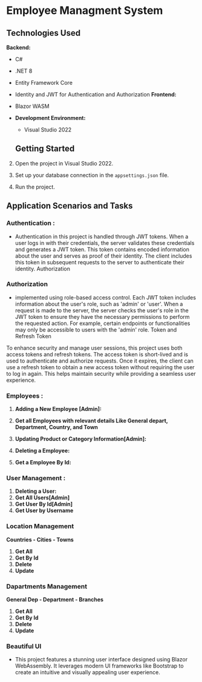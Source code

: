 # Employee Managment System

## Technologies Used
 **Backend:**
  - C#
  - .NET 8
  - Entity Framework Core
  - Identity and JWT for Authentication and Authorization
 **Frontend:**
  - Blazor WASM


- **Development Environment:**
  - Visual Studio 2022

  ## Getting Started 

2. Open the project in Visual Studio 2022.

3. Set up your database connection in the `appsettings.json` file.

5. Run the project.


## Application Scenarios and Tasks

### Authentication :
- Authentication in this project is handled through JWT tokens. When a user logs in with their credentials, the server validates these credentials and generates a JWT token. This token contains encoded information about the user and serves as proof of their identity. The client includes this token in subsequent requests to the server to authenticate their identity.
Authorization

### Authorization 
- implemented using role-based access control. Each JWT token includes information about the user's role, such as 'admin' or 'user'. When a request is made to the server, the server checks the user's role in the JWT token to ensure they have the necessary permissions to perform the requested action. For example, certain endpoints or functionalities may only be accessible to users with the 'admin' role.
Token and Refresh Token

To enhance security and manage user sessions, this project uses both access tokens and refresh tokens. The access token is short-lived and is used to authenticate and authorize requests. Once it expires, the client can use a refresh token to obtain a new access token without requiring the user to log in again. This helps maintain security while providing a seamless user experience.

### Employees :
1. **Adding a New Employee [Admin]:**
2. **Get all Employees with relevant details Like General depart, Department, Country, and Town**
 
3. **Updating Product or Category Information[Admin]:**

4. **Deleting a Employee:**

5. **Get a Employee By Id:** 
 
### User Management :
1. **Deleting a User:**
2. **Get All Users[Admin]**
3. **Get User By Id[Admin]**   
4. **Get User by Username**


### Location Management
  **Countries - Cities - Towns**
1. **Get All**
2. **Get By Id**
3. **Delete**
4. **Update**

### Dapartments Management
  **General Dep - Department - Branches**
1. **Get All**
2. **Get By Id**
3. **Delete**
4. **Update**

### Beautiful UI
- This project features a stunning user interface designed using Blazor WebAssembly. It leverages modern UI frameworks like Bootstrap to create an intuitive and   visually appealing user experience.